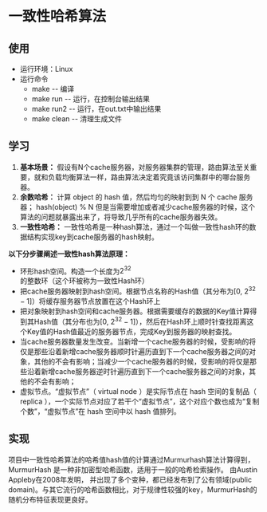 # 一致性哈希算法

## 使用

- 运行环境：Linux
- 运行命令
  - make -- 编译
  - make run -- 运行，在控制台输出结果
  - make run2 -- 运行，在out.txt中输出结果
  - make clean -- 清理生成文件

## 学习

1. **基本场景：** 假设有N个cache服务器，对服务器集群的管理，路由算法至关重要，就和负载均衡算法一样，路由算法决定着究竟该访问集群中的哪台服务器。
2. **余数哈希：** 计算 object 的 hash 值，然后均匀的映射到到 N 个 cache 服务器；
hash(object) % N
但是当需要增加或者减少cache服务器的时候，这个算法的问题就暴露出来了，将导致几乎所有的cache服务器失效。
3. **一致性哈希：** 一致性哈希是一种hash算法，通过一个叫做一致性hash环的数据结构实现key到cache服务器的hash映射。

**以下分步骤阐述一致性hash算法原理：**
* 环形hash空间。构造一个长度为$2^{32}$的整数环（这个环被称为一致性Hash环）
* 把cache服务器映射到hash空间。根据节点名称的Hash值（其分布为[0, $2^{32}-1$]）将缓存服务器节点放置在这个Hash环上
* 把对象映射到hash空间和cache服务器。根据需要缓存的数据的Key值计算得到其Hash值（其分布也为[0, $2^{32}-1$]），然后在Hash环上顺时针查找距离这个Key值的Hash值最近的服务器节点，完成Key到服务器的映射查找。
* 当cache服务器数量发生改变。当新增一个cache服务器的时候，受影响的将仅是那些沿着新增cache服务器顺时针遍历直到下一个cache服务器之间的对象，其他的不会有影响；当减少一个cache服务器的时候，受影响的将仅是那些沿着新增cache服务器逆时针遍历直到下一个cache服务器之间的对象，其他的不会有影响；
* 虚拟节点。“虚拟节点”（ virtual node ）是实际节点在 hash 空间的复制品（ replica ），一个实际节点对应了若干个“虚拟节点”，这个对应个数也成为“复制个数”，“虚拟节点”在 hash 空间中以 hash 值排列。

## 实现
项目中一致性哈希算法的哈希值hash值的计算通过Murmurhash算法计算得到， MurmurHash 是一种非加密型哈希函数，适用于一般的哈希检索操作。 由Austin Appleby在2008年发明， 并出现了多个变种，都已经发布到了公有领域(public domain)。与其它流行的哈希函数相比，对于规律性较强的key，MurmurHash的随机分布特征表现更良好。